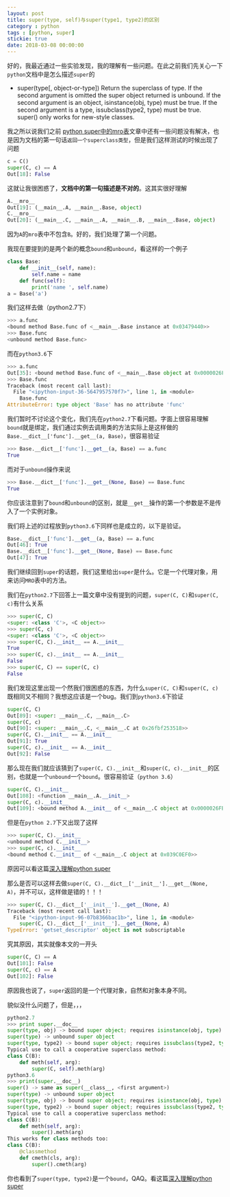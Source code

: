 ```yaml
---
layout: post
title: super(type, self)与super(type1, type2)的区别
category : python
tags : [python, super]
stickie: true
date: 2018-03-08 00:00:00
---
```


好的，我最近通过一些实验发现，我的理解有一些问题。在此之前我们先关心一下`python`文档中是怎么描述`super`的

- super(type[, object-or-type])
    Return the superclass of type. If the second argument is omitted the super object returned is unbound. If the second argument is an object, isinstance(obj, type) must be true. If the second argument is a type, issubclass(type2, type) must be true. super() only works for new-style classes.

我之所以说我们之前 [ python super中的mro表](http://blog.csdn.net/qq_17550379/article/details/79487433)文章中还有一些问题没有解决，也是因为文档的第一句话`返回一个superclass类型`，但是我们这样测试的时候出现了问题

```python
c = C()
super(C, c) == A
Out[18]: False
```

这就让我很困惑了，**文档中的第一句描述是不对的**。这其实很好理解

```python
A.__mro__
Out[19]: (__main__.A, __main__.Base, object)
C.__mro__
Out[20]: (__main__.C, __main__.A, __main__.B, __main__.Base, object)
```

因为`A`的`mro`表中不包含`B`。好的，我们处理了第一个问题。

我现在要提到的是两个新的概念`bound`和`unbound`，看这样的一个例子

```python
class Base:
    def __init__(self, name):
        self.name = name
    def func(self):
        print('name ', self.name)
a = Base('a')   
```

我们这样去做（python2.7下）

```python
>>> a.func
<bound method Base.func of <__main__.Base instance at 0x03479440>>
>>> Base.func
<unbound method Base.func>
```

而在`python3.6`下

```python
>>> a.func
Out[35]: <bound method Base.func of <__main__.Base object at 0x0000026FBF418EF0>>
>>> Base.func
Traceback (most recent call last):
  File "<ipython-input-36-5647957570f7>", line 1, in <module>
    Base.func
AttributeError: type object 'Base' has no attribute 'func'
```

我们暂时不讨论这个变化，我们先在`python2.7`下看问题。字面上很容易理解`bound`就是绑定，我们通过实例去调用类的方法实际上是这样做的`Base.__dict__['func'].__get__(a, Base)`，很容易验证

```python
>>> Base.__dict__['func'].__get__(a, Base) == a.func
True
```

而对于`unbound`操作来说

```python
>>> Base.__dict__['func'].__get__(None, Base) == Base.func
True
```

你应该注意到了`bound`和`unbound`的区别，就是`__get__`操作的第一个参数是不是传入了一个实例对象。

我们将上述的过程放到`python3.6`下同样也是成立的，以下是验证。

```python
Base.__dict__['func'].__get__(a, Base) == a.func
Out[46]: True
Base.__dict__['func'].__get__(None, Base) == Base.func
Out[47]: True
```

我们继续回到`super`的话题，我们这里给出`super`是什么。它是一个代理对象，用来访问`MRO`表中的方法。

我们在`python2.7`下回答上一篇文章中没有提到的问题，`super(C, C)`和`super(C, c)`有什么关系

```python
>>> super(C, C)
<super: <class 'C'>, <C object>>
>>> super(C, c)
<super: <class 'C'>, <C object>>
>>> super(C, C).__init__ == A.__init__
True
>>> super(C, c).__init__ == A.__init__
False
>>> super(C, C) == super(C, c)
False
```

我们发现这里出现一个然我们很困惑的东西，为什么`super(C, C)`和`super(C, c)`既相同又不相同？我想这应该是一个bug。我们到`python3.6`下验证

```python
super(C, C)
Out[89]: <super: __main__.C, __main__.C>
super(C, c)
Out[90]: <super: __main__.C, <__main__.C at 0x26fbf253518>>
super(C, C).__init__ == A.__init__
Out[91]: True
super(C, c).__init__ == A.__init__
Out[92]: False
```

那么现在我们就应该猜到了`super(C, C).__init__`和`super(C, c).__init__`的区别，也就是一个`unbound`一个`bound`。很容易验证（`python 3.6`）

```python
super(C, C).__init__
Out[108]: <function __main__.A.__init__>
super(C, c).__init__
Out[109]: <bound method A.__init__ of <__main__.C object at 0x0000026FBF253518>>
```

但是在`python 2.7`下又出现了这样

```python
>>> super(C, C).__init__
<unbound method C.__init__>
>>> super(C, c).__init__
<bound method C.__init__ of <__main__.C object at 0x039C0EF0>>
```

原因可以看这篇[深入理解python super](http://blog.csdn.net/qq_17550379/article/details/79531891)

那么是否可以这样去做`super(C, C).__dict__['__init__'].__get__(None, A)`，并不可以，这样做是错的！！！

```python
>>> super(C, C).__dict__['__init__'].__get__(None, A)
Traceback (most recent call last):
  File "<ipython-input-96-07b8366bac1b>", line 1, in <module>
    super(C, C).__dict__['__init__'].__get__(None, A)
TypeError: 'getset_descriptor' object is not subscriptable
```

究其原因，其实就像本文的一开头

```python
super(C, C) == A
Out[101]: False
super(C, c) == A
Out[102]: False
```

原因我也说了，`super`返回的是一个代理对象，自然和对象本身不同。

貌似没什么问题了，但是，，，

```python
python2.7
>>> print super.__doc__
super(type, obj) -> bound super object; requires isinstance(obj, type)
super(type) -> unbound super object
super(type, type2) -> bound super object; requires issubclass(type2, type)
Typical use to call a cooperative superclass method:
class C(B):
    def meth(self, arg):
        super(C, self).meth(arg)
python3.6
>>> print(super.__doc__)
super() -> same as super(__class__, <first argument>)
super(type) -> unbound super object
super(type, obj) -> bound super object; requires isinstance(obj, type)
super(type, type2) -> bound super object; requires issubclass(type2, type)
Typical use to call a cooperative superclass method:
class C(B):
    def meth(self, arg):
        super().meth(arg)
This works for class methods too:
class C(B):
    @classmethod
    def cmeth(cls, arg):
        super().cmeth(arg)
```

你也看到了`super(type, type2)`是一个`bound`，QAQ。看这篇[深入理解python super](http://blog.csdn.net/qq_17550379/article/details/79531891)